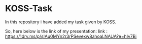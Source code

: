 # KOSS-Task
In this repository i have added my task given by KOSS.

So, here below is the link of my presentation:
link : https://1drv.ms/p/s!Au0MYn2r3rPSevexw8ahoaLNAUA?e=hIv7Bi
